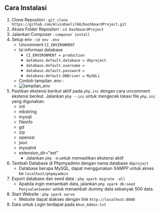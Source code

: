 ## Cara Instalasi

1. Clone Repositori : `git clone https://github.com/AlvinDaeli748/DashboardProject.git`
2. Akses Folder Repositori : `cd DashboardProject`
3. Jalankan Composer : `composer install`
4. Setup env : `cd env .env`
    * Uncomment `CI_ENVIRONMENT`
    * Isi informasi database 
        * `CI_ENVIRONMENT = production`
        * `database.default.database = dbproject`
        * `database.default.username = `    
        * `database.default.password = `         
        * `database.default.DBDriver = MySQLi`
   * Contoh tampilan .env :
   * ![tampilan_env](https://github.com/user-attachments/assets/327641c6-c3bc-4d3e-8da7-b0a46692ef7e)
5. Pastikan ekstensi berikut aktif pada `php.ini` dengan cara uncomment ekstensi berikut. Jalankan `php --ini` untuk mengecek lokasi file `php.ini` yang digunakan.
    * intl
    * mbstring
    * mysqli
    * fileinfo
    * gd
    * zip
    * openssl
    * json
    * mysqlnd
    * extension_dir="ext"
        * Jalankan `php -m` untuk memastikan ekstensi aktif
6. Tambah Database di Phpmyadmin dengan nama database `dbproject`
    * Database berupa MySQL, dapat menggunakan XAMPP untuk akses ke `localhost/phpmyadmin`
7. Export database dan seed data : `php spark migrate -all`
    * Apabila ingin menambah data, jalankan `php spark db:seed PenjualanSeeder` untuk menambah dummy data sebanyak 500 data.
8. Start Website : `php spark serve`
    * Website dapat diakses dengan link `http://localhost:8080`
9. Data untuk Login terdapat pada `Akun_Admin.txt`

